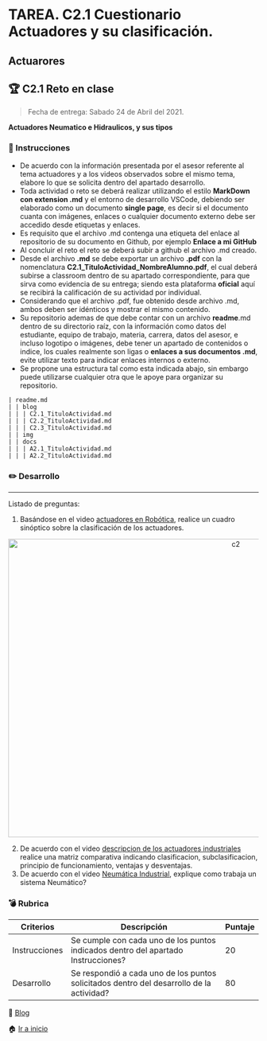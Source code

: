 # TAREA. C2.1 Cuestionario Actuadores y su clasificación.

## Actuarores

## 🏆 C2.1 Reto en clase

> Fecha de entrega: Sabado 24 de Abril del 2021.
> 

**Actuadores Neumatico e Hidraulicos, y sus tipos**

### 📘 Instrucciones

- De acuerdo con la información presentada por el asesor referente al tema actuadores y a los videos observados sobre el mismo tema, elabore lo que se solicita dentro del apartado desarrollo.
- Toda actividad o reto se deberá realizar utilizando el estilo **MarkDown con extension .md** y el entorno de desarrollo VSCode, debiendo ser elaborado como un documento **single page**, es decir si el documento cuanta con imágenes, enlaces o cualquier documento externo debe ser accedido desde etiquetas y enlaces.
- Es requisito que el archivo .md contenga una etiqueta del enlace al repositorio de su documento en Github, por ejemplo **Enlace a mi GitHub** 
- Al concluir el reto el reto se deberá subir a github el archivo .md creado.
- Desde el archivo **.md** se debe exportar un archivo **.pdf** con la nomenclatura **C2.1_TituloActividad_NombreAlumno.pdf**, el cual deberá subirse a classroom dentro de su apartado correspondiente, para que sirva como evidencia de su entrega; siendo esta plataforma **oficial** aquí se recibirá la calificación de su actividad por individual.
- Considerando que el archivo .pdf, fue obtenido desde archivo .md, ambos deben ser idénticos y mostrar el mismo contenido.
- Su repositorio ademas de que debe contar con un archivo **readme**.md dentro de su directorio raíz, con la información como datos del estudiante, equipo de trabajo, materia, carrera, datos del asesor, e incluso logotipo o imágenes, debe tener un apartado de contenidos o indice, los cuales realmente son ligas o **enlaces a sus documentos .md**, evite utilizar texto para indicar enlaces internos o externo.
- Se propone una estructura tal como esta indicada abajo, sin embargo puede utilizarse cualquier otra que le apoye para organizar su repositorio.

```
| readme.md
| | blog
| | | C2.1_TituloActividad.md
| | | C2.2_TituloActividad.md
| | | C2.3_TituloActividad.md
| | img
| | docs
| | | A2.1_TituloActividad.md
| | | A2.2_TituloActividad.md
```

### ✏️ Desarrollo
___

Listado de preguntas:
1. Basándose en el video [actuadores en Robótica](https://www.youtube.com/watch?v=e_6rjEGWqoY), realice un cuadro sinóptico sobre la clasificación de los actuadores.

<p align="center">
    <img alt="c2" src="https://raw.githubusercontent.com/ShaaronPR/Tareas/main/img/C2.1-%20cuadro%20sin%C3%B3ptico.png?token=AHMXDA53NTWLPMD35UPJMA3ARUEBC" width=900 height=600>
</p>

2. De acuerdo con el video [descripcion de los actuadores industriales](https://www.youtube.com/watch?v=mFsPxpFHajM) realice una matriz comparativa indicando clasificacion, subclasificacion, principio de funcionamiento, ventajas y desventajas.
3. De acuerdo con el video [Neumática Industrial](https://www.youtube.com/watch?v=Wee85cI6wwQ&t=394s), explique como trabaja un sistema Neumático?


### 💣 Rubrica

| Criterios     | Descripción                                                                                  | Puntaje |
| ------------- | -------------------------------------------------------------------------------------------- | ------- |
| Instrucciones | Se cumple con cada uno de los puntos indicados dentro del apartado Instrucciones?            | 20      |
| Desarrollo    | Se respondió a cada uno de los puntos solicitados dentro del desarrollo de la actividad?     | 80      |

📑 [Blog](https://github.com/ShaaronPR/Tareas/tree/main/blog)

🏠 [Ir a inicio](https://github.com/ShaaronPR/Tareas)
